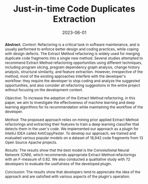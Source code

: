 ---
title: "Just-in-time Code Duplicates Extraction"
authors: '<i>Eman Abdullah AlOmar, Anton Ivanov, Zarina Kurbatova, Yaroslav Golubev, Mohamed Wiem Mkaouer, Ali Ouni, Timofey Bryksin, Le Nguyen, Amit Kini, and Aditya Thakur</i>'
status: "published"
collection: publications
permalink: /publications/2023-06-01-duplicate-extraction
date: 2023-06-01
venue: "<b>Information and Software Technology</b>"
paperurl: 'https://doi.org/10.1016/j.infsof.2023.107169'
pdf: 'https://arxiv.org/abs/2302.03416'
level: 'Q1'
counter_id: 'J1'
data: 'https://zenodo.org/record/7428835'
tool: 'https://github.com/JetBrains-Research/anti-copy-paster'
abstract: "<p><b>Abstract</b>. <i>Context</i>: Refactoring is a critical task in software maintenance, and is usually performed to enforce better design and coding practices, while coping with design defects. The Extract Method refactoring is widely used for merging duplicate code fragments into a single new method. Several studies attempted to recommend Extract Method refactoring opportunities using different techniques, including program slicing, program dependency graph analysis, change history analysis, structural similarity, and feature extraction. However, irrespective of the method, most of the existing approaches interfere with the developer's workflow: they require the developer to stop coding and analyze the suggested opportunities, and also consider all refactoring suggestions in the entire project without focusing on the development context.</p><p><i>Objective</i>: To increase the adoption of the Extract Method refactoring, in this paper, we aim to investigate the effectiveness of machine learning and deep learning algorithms for its recommendation while maintaining the workflow of the developer.</p><p><i>Method</i>: The proposed approach relies on mining prior applied Extract Method refactorings and extracting their features to train a deep learning classifier that detects them in the user's code. We implemented our approach as a plugin for IntelliJ IDEA called AntiCopyPaster. To develop our approach, we trained and evaluated various popular models on a dataset of 18,942 code fragments from 13 Open Source Apache projects.</p><p><i>Results</i>: The results show that the best model is the Convolutional Neural Network (CNN), which recommends appropriate Extract Method refactorings with an F-measure of 0.82. We also conducted a qualitative study with 72 developers to evaluate the usefulness of the developed plugin.</p><p><i>Conclusion</i>: The results show that developers tend to appreciate the idea of the approach and are satisfied with various aspects of the plugin's operation.</p>"
---